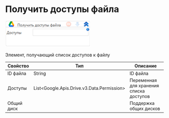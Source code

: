 # Получить доступы файла

![](../../../../resources/activities/extra/labvs/googledrive/image-600.png)

Элемент, получающий список доступов к файлу

| Свойство   | Тип                                         | Описание                                |
| ---------- | ------------------------------------------- | --------------------------------------- |
| ID файла   | String                                      | ID файла                                |
| Доступы    | List\<Google.Apis.Drive.v3.Data.Permission> | Переменная для хранения списка доступов |
| Общий диск |                                             | Поддержка общих дисков                  |
